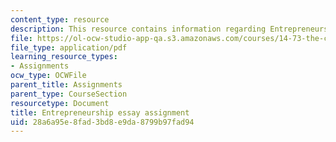 ```yaml
---
content_type: resource
description: This resource contains information regarding Entrepreneurship
file: https://ol-ocw-studio-app-qa.s3.amazonaws.com/courses/14-73-the-challenge-of-world-poverty-spring-2011/28a6a95e8fad3bd8e9da8799b97fad94_MIT14_73S11_entre.pdf
file_type: application/pdf
learning_resource_types:
- Assignments
ocw_type: OCWFile
parent_title: Assignments
parent_type: CourseSection
resourcetype: Document
title: Entrepreneurship essay assignment
uid: 28a6a95e-8fad-3bd8-e9da-8799b97fad94
---
```

